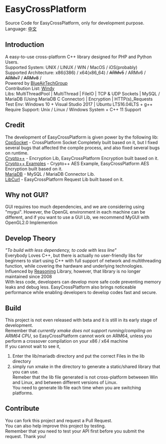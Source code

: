 # EasyCrossPlatform
Source Code for EasyCrossPlatform, only for development purpose.  
Language: [中文](README-ch.md)  
## Introduction
A easy-to-use cross-platform C++ library designed for PHP and Python Users.  
Supported System: UNIX / LINUX / WIN / MacOS / iOS(probably)  
Supported Architecture: x86(i386) / x64(x86_64) / ~~ARMv5~~ / ARMv6 / ~~ARMv7~~ / ~~ARMv8~~ /  
Powered by <a href="http://www.xsyds.cn/" target="_blank">BlueAirTechGroup</a>  
Contribution List: <a href="https://github.com/ToiletCommander">Windy</a>  
Libs: MultiThreadPool | MultiThread | FileIO | TCP & UDP Sockets | MySQL / MariaDB (Using MariaDB C Connector) | Encryption | HTTP(s)_Requests  
Test Env: Windows 10 + Visual Studio 2017 | Ubuntu LTS16.04LTS + g++  
Require Support: Unix / Linux / Windows System + C++ 11 Support  
## Credit
The development of EasyCrossPlatform is given power by the following lib:  
[CppSocket](https://github.com/itomi/CppSocket) - CrossPlatform Socket Completely built based on it, but I fixed several bugs that affected the compile process, and also fixed several bugs on runtime.  
[Crypto++](https://github.com/weidai11/cryptopp) - Encryption Lib, EasyCrossPlatform Encryption built based on it.  
[Crypto++ Examples](https://github.com/sechaser/CryptoPP) - Crypto++ AES Example, EasyCrossPlatform AES Encryption built based on it.  
[MariaDB](https://mariadb.com/downloads/mariadb-tx/connector) - MySQL / MariaDB Connector Lib.  
[LibCurl](https://curl.haxx.se/) - EasyCrossPlatform Request Lib built based on it.  
## Why not GUI?
GUI requires too much dependencies, and we are considering using "mygui". However, the OpenGL environment in each machine can be different, and if you want to use a GUI Lib, we recommend MyGUI with OpenGL2.0 Implemention  
## Develop Theory
*"To build with less dependency, to code with less line"*  
Everybody Loves C++, but there is actually no user-friendly libs for beginners to start using C++ with full support of network and multithreading function, while covering the hardware and underlying technologies.   
Influenced by <a href="http://reasoning.biz" target="_blank">Reasoning</a> Library, however, that library is no longer maintained since 2008  
With less code, developers can develop more safe code preventing memory leaks and debug less. EasyCrossPlatform also brings noticeable performance while enabling developers to develop codes fast and secure.  
## Build
This project is not even released with beta and it is still in its early stage of development.  
Remember that *currently xmake does not support running/compiling on ARM64 CPU*, so EasyCrossPlatform cannot work on ARM64, unless you perform a crossover compilation on your x86 / x64 machine  
If you cannot wait to see it, 
1) Enter the lib/mariadb directory and put the correct Files in the lib directory  
2) simply run xmake in the directory to generate a static/shared library that you can use.  
Remeber that the lib file generated is not cross-platform betweeen Win and Linux, and between different versions of Linux.  
You need to generate lib file each time when you are switching platforms.  
## Contribute
You can fork this project and request a Pull Request.   
You can also help improve this project by testing.   
Remember that you need to test your API first before you submit the request. Thank you!  